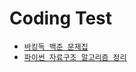 # Coding Test

- [`바킹독 백준 문제집`](https://github.com/JasonSong97/basic-algo-lecture/blob/master/workbook.md)
- [`파이썬 자료구조 알고리즘 정리`](https://boatneck-domain-5b9.notion.site/0f85a0cc60a54b6689b6542965a34082?pvs=4)
